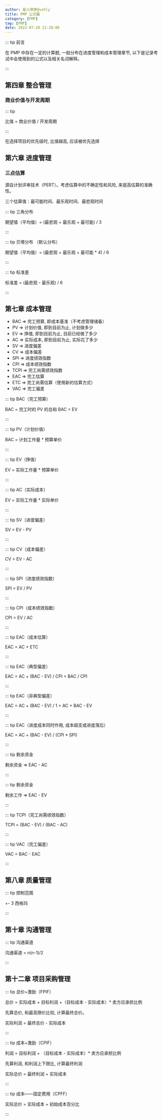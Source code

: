 ```yaml
---
author: 星火燎原@vxhly
title: PMP 公式篇
category: [PMP]
tag: [PMP]
date: 2022-07-20 22:20:00
---
```


::: tip 前言

在 PMP 中存在一定的计算题, 一般分布在进度管理和成本管理章节, 以下是记录考试中会使用到的公式以及相关名词解释。

:::

<!-- more -->

## 第四章 整合管理

### 商业价值与开发周期

::: tip

比值 = 商业价值 / 开发周期

:::

在选择项目的优先级时, 比值越高, 应该被优先选择

## 第六章 进度管理

### 三点估算

源自计划评审技术（PERT）。考虑估算中的不确定性和风险, 来提高估算的准确性。

三个估算值：最可能时间、最乐观时间、最悲观时间

::: tip 三角分布

期望值（平均值）= (最悲观 + 最乐观 + 最可能) / 3

:::

::: tip 贝塔分布 （默认分布）

期望值（平均值）= (最悲观 + 最乐观 + 最可能 \* 4) / 6

:::

::: tip 标准差

标准差 = (最悲观 - 最乐观) / 6

:::

## 第七章 成本管理

- BAC => 完工预算, 即成本基准（不考虑管理储备）
- PV => 计划价值, 即到目前为止, 计划做多少
- EV => 挣值, 即到目前为止, 目前已经做了多少
- AC => 实际成本, 即到目前为止, 实际花了多少
- SV => 进度偏差
- CV => 成本偏差
- SPI => 进度绩效指数
- CPI => 成本绩效指数
- TCPI => 完工尚需绩效指数
- EAC => 完工估算
- ETC => 完工尚需估算（使用新的估算方式）
- VAC => 完工偏差

::: tip BAC（完工预算）

BAC = 完工时的 PV 的总和
BAC = EV

:::

::: tip PV（计划价值）

BAC = 计划工作量 \* 预算单价

:::

::: tip EV（挣值）

EV = 实际工作量 \* 预算单价

:::

::: tip AC（实际成本）

EV = 实际工作量 \* 实际单价

:::

::: tip SV（进度偏差）

SV = EV - PV

:::

::: tip CV（成本偏差）

CV = EV - AC

:::

::: tip SPI（进度绩效指数）

SPI = EV / PV

:::

::: tip CPI（成本绩效指数）

CPI = EV / AC

:::

::: tip EAC（成本估算）

EAC = AC + ETC

:::

::: tip EAC（典型偏差）

EAC = AC + (BAC - EV) / CPI = BAC / CPI

:::

::: tip EAC（非典型偏差）

EAC = AC + (BAC - EV) / 1 = AC + BAC - EV

:::

::: tip EAC（进度成本同时作用, 成本超支或进度落后）

EAC = AC + (BAC - EV) / (CPI \* SPI)

:::

::: tip 剩余资金

剩余资金 => EAC - AC

:::

::: tip 剩余资金

剩余工作 => EAC - EV

:::

::: tip TCPI（完工尚需绩效指数）

TCPI = (BAC - EV) / (BAC - AC)

:::

::: tip VAC（完工偏差）

VAC = BAC - EAC

:::

## 第八章 质量管理

::: tip 控制范围

+- 3 西格玛

:::

## 第十章 沟通管理

::: tip 沟通渠道

沟通渠道 = n(n-1)/2

:::

## 第十二章 项目采购管理

::: tip 总价+激励（FPIF）

总价 = 实际成本 + 目标利润 +（目标成本 - 实际成本）\* 卖方应承担比例

先算总价, 和最高限价比较, 计算最终总价。

实际利润 = 最终总价 - 实际成本

:::

::: tip 成本+激励（CPIF）

利润 = 目标利润 + （目标成本 - 实际成本）\* 卖方应承担比例

先算利润, 和利润上下限比, 计算最终利润

实际总价 = 最终利润 + 实际成本

:::

::: tip 成本——固定费用（CPFF）

实际总价 = 实际成本 + 初始成本百分比

:::

